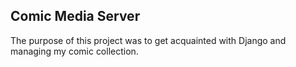 ## Comic Media Server

The purpose of this project was to get acquainted with Django and managing my comic collection.